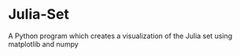 # Julia-Set
A Python program which creates a visualization of the Julia set using matplotlib and numpy
